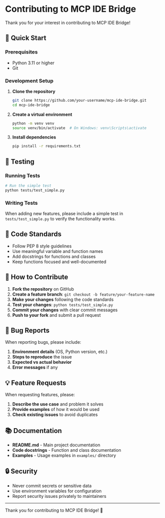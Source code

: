 # Contributing to MCP IDE Bridge

Thank you for your interest in contributing to MCP IDE Bridge!

## 🚀 Quick Start

### Prerequisites

- Python 3.11 or higher
- Git

### Development Setup

1. **Clone the repository**
   ```bash
   git clone https://github.com/your-username/mcp-ide-bridge.git
   cd mcp-ide-bridge
   ```

2. **Create a virtual environment**
   ```bash
   python -m venv venv
   source venv/bin/activate  # On Windows: venv\Scripts\activate
   ```

3. **Install dependencies**
   ```bash
   pip install -r requirements.txt
   ```

## 🧪 Testing

### Running Tests

```bash
# Run the simple test
python tests/test_simple.py
```

### Writing Tests

When adding new features, please include a simple test in `tests/test_simple.py` to verify the functionality works.

## 📝 Code Standards

- Follow PEP 8 style guidelines
- Use meaningful variable and function names
- Add docstrings for functions and classes
- Keep functions focused and well-documented

## 🤝 How to Contribute

1. **Fork the repository** on GitHub
2. **Create a feature branch**: `git checkout -b feature/your-feature-name`
3. **Make your changes** following the code standards
4. **Test your changes**: `python tests/test_simple.py`
5. **Commit your changes** with clear commit messages
6. **Push to your fork** and submit a pull request

## 🐛 Bug Reports

When reporting bugs, please include:

1. **Environment details** (OS, Python version, etc.)
2. **Steps to reproduce** the issue
3. **Expected vs actual behavior**
4. **Error messages** if any

## 💡 Feature Requests

When requesting features, please:

1. **Describe the use case** and problem it solves
2. **Provide examples** of how it would be used
3. **Check existing issues** to avoid duplicates

## 📚 Documentation

- **README.md** - Main project documentation
- **Code docstrings** - Function and class documentation
- **Examples** - Usage examples in `examples/` directory

## 🔒 Security

- Never commit secrets or sensitive data
- Use environment variables for configuration
- Report security issues privately to maintainers

---

Thank you for contributing to MCP IDE Bridge! 🚀 